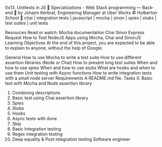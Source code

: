 0x13. Unittests in JS
📂 Specializations - Web Stack programming ― Back-end
👤 by Johann Kerbrat, Engineering Manager at Uber Works
©️ Holberton School
🔖 chai | integration tests | javascript | mocha | sinon | spies | stubs | test suites | unit tests

Resources
Read or watch:
Mocha documentation
Chai
Sinon
Express
Request
How to Test NodeJS Apps using Mocha, Chai and SinonJS
Learning Objectives
At the end of this project, you are expected to be able to explain to anyone, without the help of Google:

General
How to use Mocha to write a test suite
How to use different assertion libraries (Node or Chai)
How to present long test suites
When and how to use spies
When and how to use stubs
What are hooks and when to use them
Unit testing with Async functions
How to write integration tests with a small node server
Requirements
A README.md file.
Tasks
 0. Basic test with Mocha and Node assertion library
 1. Combining descriptions
 2. Basic test using Chai assertion library
 3. Spies
 4. Stubs
 5. Hooks
 6. Async tests with done
 7. Skip
 8. Basic Integration testing
 9. Regex integration testing
 10. Deep equality & Post integration testing
Software engineer
